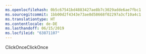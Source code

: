 ```yaml
---
ms.openlocfilehash: 0b5c67541bd4883427ae8b7c3029adde6ae7fbc1
ms.sourcegitcommit: 1bb00d2f4343e73ae8d58668f02297a3cf10a4c1
ms.translationtype: HT
ms.contentlocale: de-DE
ms.lasthandoff: 06/15/2019
ms.locfileid: "63871107"
---
```

<span data-ttu-id="88b9f-101">ClickOnce</span><span class="sxs-lookup"><span data-stu-id="88b9f-101">ClickOnce</span></span>
